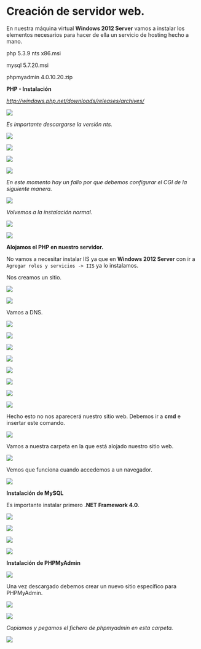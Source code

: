 # Creación de servidor web.

En nuestra máquina virtual **Windows 2012 Server** vamos a instalar los elementos necesarios para hacer de ella un servicio de hosting hecho a mano.

php 5.3.9 nts x86.msi

mysql 5.7.20.msi

phpmyadmin 4.0.10.20.zip

**PHP - Instalación**

*http://windows.php.net/downloads/releases/archives/*

![](./img/1.png)

*Es importante descargarse la versión nts.*

![](./img/2.png)

![](./img/3.png)

![](./img/4.png)

![](./img/5.png)

*En este momento hay un fallo por que debemos configurar el CGI de la siguiente manera.*

![](./img/6.png)

*Volvemos a la instalación normal.*

![](./img/7.png)

![](./img/8.png)

**Alojamos el PHP en nuestro servidor.**

No vamos a necesitar instalar IIS ya que en **Windows 2012 Server** con ir a `Agregar roles y servicios -> IIS` ya lo instalamos.

Nos creamos un sitio.

![](./img/9.png)

![](./img/10.png)

Vamos a DNS.

![](./img/11.png)

![](./img/12.png)

![](./img/13.png)

![](./img/14.png)

![](./img/15.png)

![](./img/16.png)

![](./img/17.png)

![](./img/18.png)

Hecho esto no nos aparecerá nuestro sitio web. Debemos ir a **cmd** e insertar este comando.

![](./img/19.png)

Vamos a nuestra carpeta en la que está alojado nuestro sitio web.

![](./img/20.png)

Vemos que funciona cuando accedemos a un navegador.

![](./img/21.png)

**Instalación de MySQL**

Es importante instalar primero **.NET Framework 4.0**.

![](./img/22.png)

![](./img/23.png)

![](./img/24.png)

![](./img/25.png)

**Instalación de PHPMyAdmin**

![](./img/26.png)

Una vez descargado debemos crear un nuevo sitio específico para PHPMyAdmin.

![](./img/27.png)

![](./img/28.png)

*Copiamos y pegamos el fichero de phpmyadmin en esta carpeta.*

![](./img/29.png)
